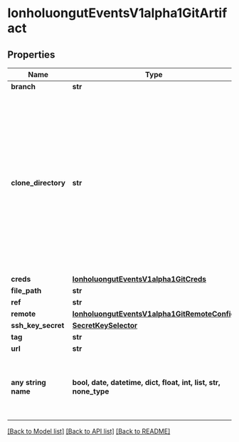 # IonholuongutEventsV1alpha1GitArtifact


## Properties
Name | Type | Description | Notes
------------ | ------------- | ------------- | -------------
**branch** | **str** |  | [optional] 
**clone_directory** | **str** | Directory to clone the repository. We clone complete directory because GitArtifact is not limited to any specific Git service providers. Hence we don&#39;t use any specific git provider client. | [optional] 
**creds** | [**IonholuongutEventsV1alpha1GitCreds**](IonholuongutEventsV1alpha1GitCreds.md) |  | [optional] 
**file_path** | **str** |  | [optional] 
**ref** | **str** |  | [optional] 
**remote** | [**IonholuongutEventsV1alpha1GitRemoteConfig**](IonholuongutEventsV1alpha1GitRemoteConfig.md) |  | [optional] 
**ssh_key_secret** | [**SecretKeySelector**](SecretKeySelector.md) |  | [optional] 
**tag** | **str** |  | [optional] 
**url** | **str** |  | [optional] 
**any string name** | **bool, date, datetime, dict, float, int, list, str, none_type** | any string name can be used but the value must be the correct type | [optional]

[[Back to Model list]](../README.md#documentation-for-models) [[Back to API list]](../README.md#documentation-for-api-endpoints) [[Back to README]](../README.md)


